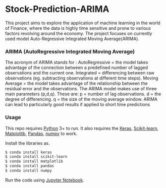 # Stock-Prediction-ARIMA

This project aims to explore the application of machine learning in the world of Finance, where the data is highly time sensitive and prone to various factors revolving around the economy.  The project focuses on currently used model Auto-Regressive Integrated Moving Average(ARIMA).

### ARIMA (AutoRegressive Integrated Moving Average)
The acronym of ARIMA stands for :
AutoRegressive = the model takes advantage of the connection between a predefined number of lagged observations and the current one.
Integrated = differencing between raw observations (eg. subtracting observations at different time steps).
Moving Average = the model takes advantage of the relationship between the residual error and the observations.
The ARIMA model makes use of three main parameters (p,d,q). These are:
p = number of lag observations.
d = the degree of differencing.
q = the size of the moving average window.
ARIMA can lead to particularly good results if applied to short time predictions 

### Usage

This repo requires [Python](https://www.python.org/) 3+ to run. It also requires the [Keras](https://keras.io/), [Scikit-learn](https://scikit-learn.org/stable/), [Matplotlib](https://matplotlib.org/), [Pandas](https://pandas.pydata.org/), [numpy](https://numpy.org/) to work.

Install the libraries as.

```sh
$ conda install keras
$ conda install scikit-learn
$ conda install matplotlib
$ conda install pandas
$ conda install numpy
```

Run the code using [Jupyter Notebook](https://jupyter.org/).
